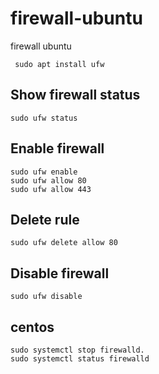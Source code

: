 # firewall-ubuntu
firewall ubuntu

```
 sudo apt install ufw
```

## Show firewall status
```
sudo ufw status
```


## Enable firewall
```
sudo ufw enable
sudo ufw allow 80
sudo ufw allow 443
```

## Delete rule
```
sudo ufw delete allow 80
```

## Disable firewall
```
sudo ufw disable
```




## centos
```
sudo systemctl stop firewalld.
sudo systemctl status firewalld
```
